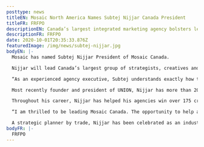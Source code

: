```yaml
---
posttype: news
titleEN: Mosaic North America Names Subtej Nijjar Canada President
titleFR: FRFPO
descriptionEN: Canada’s largest integrated marketing agency bolsters leadership team with addition of accomplished strategist and digital expert.
descriptionFR: FRFPO
date: 2020-10-01T20:35:33.876Z
featuredImage: /img/news/subtej-nijjar.jpg
bodyEN: |-
  Mosaic has named Subtej Nijjar President of Mosaic Canada.

  Nijjar will lead Canada’s largest group of strategists, creatives and client service teams in building brands through creative integrated marketing programs. Additionally, he will play a key role in agency leadership, operations and new business development. His hiring ushers in a new era for the agency, in which it will further integrate its business, providing end-to-end marketing solutions for clients.

  “As an experienced agency executive, Subtej understands exactly how to harness continued success and turn it into business growth. We are delighted to have him join Mosaic and bring his innovative, forward-looking vision to our team in Canada,” says Stephen Kremser, Chief Operating Officer over Marketing, Foodservice & European Divisions and Head of Mosaic North America, to whom Nijjar will report.

  Most recently founder and president of UNION, Nijjar has more than 20 years of strategic and digital planning experience on some of the world’s most recognizable brands, including Domino’s, IKEA, Under Armor, Best Buy, Molson Coors, Unilever, Kraft and American Express. His career has spanned both agency and brand side, having worked at global agencies like CP+B and Ogilvy, as well as Microsoft.

  Throughout his career, Nijjar has helped his agencies win over 175 creative awards and honours, including multiple Cannes Lions, One Show Pencils and a Grand Effie. He has also served as a judge for Effie Canada, the Marketing Awards, and Media Innovation Awards.

  “I am thrilled to be leading Mosaic Canada. The opportunity to help an organization that is the size and scale of Mosaic grow and progress into a new decade is tremendously exciting. This past year has shaped how the marketing industry operates and innovates, so I am beyond excited to help define the vision for the future of the agency,” says Nijjar.

  A strategic planner by trade, Nijjar has been celebrated as an industry visionary from the beginning of his career. He was recognized as one of Marketing Magazine’s “Ones to Watch,” celebrating Canada’s brightest minds under the age of 30.
bodyFR: |-
  FRFPO
---
```

